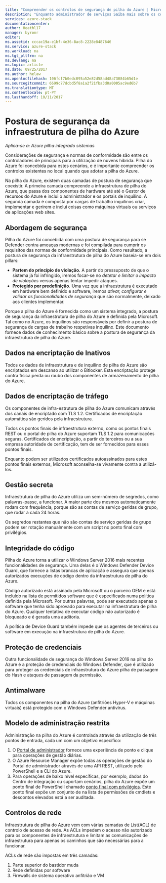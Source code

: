 ```yaml
---
title: "Compreender os controlos de segurança de pilha do Azure | Microsoft Docs"
description: "Enquanto administrador de serviços Saiba mais sobre os controlos de segurança aplicados a pilha do Azure"
services: azure-stack
documentationcenter: 
author: Heathl17
manager: byronr
editor: 
ms.assetid: cccac19a-e1bf-4e36-8ac8-2228e8487646
ms.service: azure-stack
ms.workload: na
ms.tgt_pltfrm: na
ms.devlang: na
ms.topic: article
ms.date: 09/25/2017
ms.author: helaw
ms.openlocfilehash: 106fcf7b0edc095a52e82d58ad48a73084b65d1e
ms.sourcegitcommit: 6699c77dcbd5f8a1a2f21fba3d0a0005ac9ed6b7
ms.translationtype: MT
ms.contentlocale: pt-PT
ms.lasthandoff: 10/11/2017
---
```

# <a name="azure-stack-infrastructure-security-posture"></a>Postura de segurança da infraestrutura de pilha do Azure

*Aplica-se a: Azure pilha integrado sistemas*

Considerações de segurança e normas de conformidade são entre os controladores de principais para a utilização de nuvens híbrida. Pilha do Azure foi concebida para estes cenários, e é importante compreender os controlos existentes no local quando que adotar a pilha do Azure.

Na pilha do Azure, existem duas camadas de postura de segurança que coexistir. A primeira camada compreende a infraestrutura de pilha do Azure, que passa dos componentes de hardware até até o Gestor de recursos do Azure e inclui o administrador e os portais de inquilino. A segunda camada é composta por cargas de trabalho inquilinos criar, implementar e gerirem e inclui coisas como máquinas virtuais ou serviços de aplicações web sites.  

## <a name="security-approach"></a>Abordagem de segurança
Pilha do Azure foi concebida com uma postura de segurança para se Defender contra ameaças modernas e foi compilada para cumprir os requisitos das normas de conformidade principais. Como resultado, a postura de segurança da infraestrutura de pilha do Azure baseia-se em dois pillars:

 - **Partem do princípio de violação.** A partir do pressuposto de que o sistema já foi infringido, iremos focar-se no *detetar e limitar o impacto de violações* versus apenas tentar impedir ataques. 
 - **Protegido por predefinição.**  Uma vez que a infraestrutura é executado em hardware bem definido e software, iremos *ativar, configurar e validar as funcionalidades de segurança* que são normalmente, deixado aos clientes implementar.

Porque a pilha do Azure é fornecida como um sistema integrado, a postura de segurança da infraestrutura de pilha do Azure é definida pela Microsoft.  Tal como no Azure, os inquilinos são responsáveis por definir a postura de segurança de cargas de trabalho respetivas inquilino. Este documento fornece dados de conhecimento básico sobre a postura de segurança da infraestrutura de pilha do Azure.

## <a name="data-at-rest-encryption"></a>Dados na encriptação de Inativos
Todos os dados de infraestrutura e de inquilino de pilha do Azure são encriptados em descanso ao utilizar o Bitlocker. Esta encriptação protege contra física perda ou roubo dos componentes de armazenamento de pilha do Azure. 

## <a name="data-in-transit-encryption"></a>Dados de encriptação de tráfego
Os componentes de infra-estrutura de pilha do Azure comunicam através dos canais de encriptado com TLS 1.2. Certificados de encriptação automática são geridos pela infraestrutura. 

Todos os pontos finais de infraestrutura externo, como os pontos finais REST ou o portal de pilha do Azure suportam TLS 1.2 para comunicações seguras. Certificados de encriptação, a partir do terceiros ou a sua empresa autoridade de certificação, tem de ser fornecidos para esses pontos finais. 

Enquanto podem ser utilizados certificados autoassinados para estes pontos finais externos, Microsoft aconselha-se vivamente contra a utilizá-los. 

## <a name="secret-management"></a>Gestão secreta
Infraestrutura de pilha do Azure utiliza um sem-número de segredos, como palavras-passe, a funcionar. A maior parte dos mesmos automaticamente rodam com frequência, porque são as contas de serviço geridas de grupo, que rodar a cada 24 horas.

Os segredos restantes que não são contas de serviço geridas de grupo podem ser rotação manualmente com um script no ponto final com privilégios.

## <a name="code-integrity"></a>Integridade do código
Pilha do Azure torna a utilizar o Windows Server 2016 mais recentes funcionalidades de segurança. Uma delas é o Windows Defender Device Guard, que fornece a listas brancas de aplicação e assegura que apenas autorizados execuções de código dentro da infraestrutura de pilha do Azure. 

Código autorizado está assinado pela Microsoft ou o parceiro OEM e está incluído na lista de permitidos software que é especificado numa política definida pela Microsoft. Por outras palavras, pode ser executado apenas o software que tenha sido aprovado para executar na infraestrutura de pilha do Azure. Qualquer tentativa de executar código não autorizado é bloqueado e é gerada uma auditoria.

A política de Device Guard também impede que os agentes de terceiros ou software em execução na infraestrutura de pilha do Azure.

## <a name="credential-guard"></a>Proteção de credenciais
Outra funcionalidade de segurança do Windows Server 2016 na pilha do Azure é a proteção de credenciais do Windows Defender, que é utilizado para proteger as credenciais de infraestrutura do Azure pilha de passagem do Hash e ataques de passagem da permissão.

## <a name="antimalware"></a>Antimalware
Todos os componentes na pilha do Azure (anfitriões Hyper-V e máquinas virtuais) está protegido com o Windows Defender antivírus.

## <a name="constrained-administration-model"></a>Modelo de administração restrita
Administração na pilha do Azure é controlada através da utilização de três pontos de entrada, cada um com um objetivo específico: 
1. O [Portal de administrador](azure-stack-manage-portals.md) fornece uma experiência de ponto e clique para operações de gestão diárias.
2. O Azure Resource Manager expõe todas as operações de gestão do Portal de administrador através de uma API REST, utilizado pelo PowerShell e a CLI do Azure. 
3. Para operações de baixo nível específicas, por exemplo, dados do Centro de integração ou suportam cenários, pilha do Azure expõe um ponto final de PowerShell chamado [ponto final com privilégios](azure-stack-privileged-endpoint.md). Este ponto final expõe um conjunto de na lista de permissões de cmdlets e descontos elevados está a ser auditada.

## <a name="network-controls"></a>Controlos de rede
Infraestrutura de pilha do Azure vem com várias camadas de List(ACL) de controlo de acesso de rede.  As ACLs impedem o acesso não autorizado para os componentes de infraestrutura e limitam as comunicações de infraestrutura para apenas os caminhos que são necessárias para a funcionar. 

ACLs de rede são impostas em três camadas:
1.  Parte superior do bastidor muda
2.  Rede definidas por software
3.  Firewalls de sistema operativo anfitrião e VM 


